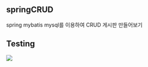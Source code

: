 springCRUD
-----------
spring mybatis mysql를 이용하여 CRUD 게시판 만들어보기

Testing
-------
<div>
 <img src="https://user-images.githubusercontent.com/63985720/89753478-6c88fd00-db13-11ea-9182-97be62275d0e.gif">
</div>
